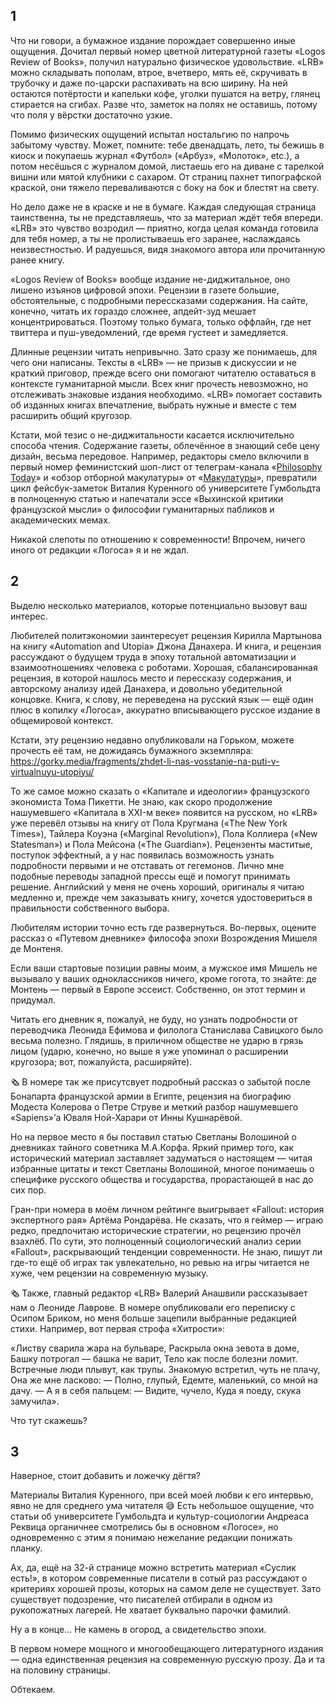 
## 1
Что ни говори, а бумажное издание порождает совершенно иные ощущения. Дочитал первый номер цветной литературной газеты «Logos Review of Books», получил натурально физическое удовольствие. «LRB» можно складывать пополам, втрое, вчетверо, мять её, скручивать в трубочку и даже по-царски распахивать на всю ширину. На ней остаются потёртости и капельки кофе, уголки пушатся на ветру, глянец стирается на сгибах. Разве что, заметок на полях не оставишь, потому что поля у вёрстки достаточно узкие.

Помимо физических ощущений испытал ностальгию по напрочь забытому чувству. Может, помните: тебе двенадцать, лето, ты бежишь в киоск и покупаешь журнал «Футбол» («Арбуз», «Молоток», etc.), а потом несёшься с журналом домой, листаешь его на диване с тарелкой вишни или мятой клубники с сахаром. От страниц пахнет типографской краской, они тяжело переваливаются с боку на бок и блестят на свету.

Но дело даже не в краске и не в бумаге. Каждая следующая страница таинственна, ты не представляешь, что за материал ждёт тебя впереди. «LRB» это чувство возродил — приятно, когда целая команда готовила для тебя номер, а ты не пролистываешь его заранее, наслаждаясь неизвестностью. И радуешься, видя знакомого автора или прочитанную ранее книгу.

«Logos Review of Books» вообще издание не-диджитальное, оно лишено изъянов цифровой эпохи. Рецензии в газете большие, обстоятельные, с подробными перессказами содержания. На сайте, конечно, читать их гораздо сложнее, апдейт-зуд мешает концентрироваться. Поэтому только бумага, только оффлайн, где нет твиттера и пуш-уведомлений, где время густеет и замедляется.

Длинные рецензии читать непривычно. Зато сразу же понимаешь, для чего они написаны. Тексты в «LRB» — не призыв к дискуссии и не краткий приговор, прежде всего они помогают читателю оставаться в контексте гуманитарной мысли. Всех книг прочесть невозможно, но отслеживать знаковые издания необходимо. «LRB» помогает составить об изданных книгах впечатление, выбрать нужные и вместе с тем расширить общий кругозор.

Кстати, мой тезис о не-диджитальности касается исключительно способа чтения. Содержание газеты, облечённое в знающий себе цену дизайн, весьма передовое. Например, редакторы смело включили в первый номер феминистский шоп-лист от телеграм-канала «[Philosophy Today][1]» и «обзор отборной макулатуры» от «[Макулатуры][2]», превратили цикл фейсбук-заметок Виталия Куренного об университете Гумбольдта в полноценную статью и напечатали эссе «Выхинской критики французской мысли» о философии гуманитарных пабликов и академических мемах.

Никакой слепоты по отношению к современности! Впрочем, ничего иного от редакции «Логоса» я и не ждал.

## 2
Выделю несколько материалов, которые потенциально вызовут ваш интерес.

Любителей политэкономии заинтересует рецензия Кирилла Мартынова на книгу «Automation and Utopia» Джона Данахера. И книга, и рецензия рассуждают о будущем труда в эпоху тотальной автоматизации и взаимоотношениях человека с роботами. Хорошая, сбалансированная рецензия, в которой нашлось место и перессказу содержания, и авторскому анализу идей Данахера, и довольно убедительной концовке. Книга, к слову, не переведена на русский язык — ещё один плюс в копилку «Логоса», аккуратно вписывающего русское издание в общемировой контекст.

Кстати, эту рецензию недавно опубликовали на Горьком, можете прочесть её там, не дожидаясь бумажного экземпляра: https://gorky.media/fragments/zhdet-li-nas-vosstanie-na-puti-v-virtualnuyu-utopiyu/

То же самое можно сказать о «Капитале и идеологии» французского экономиста Тома Пикетти. Не знаю, как скоро продолжение нашумевшего «Капитала в XXI-м веке» появится на русском, но «LRB» уже перевёл отзывы на книгу от Пола Кругмана («The New York Times»), Тайлера Коуэна («Marginal Revolution»), Пола Коллиера («New Statesman») и Пола Мейсона («The Guardian»). Рецензенты маститые, поступок эффектный, а у нас появилась возможность узнать подробности первыми и не отставать от гегемонов. Лично мне подобные переводы западной прессы ещё и помогут принимать решение. Английский у меня не очень хороший, оригиналы я читаю медленно и, прежде чем заказывать книгу, хочется удостовериться в правильности собственного выбора.

Любителям истории точно есть где развернуться. Во-первых, оцените рассказ о «Путевом дневнике» философа эпохи Возрождения Мишеля де Монтеня. 

Если ваши стартовые позиции равны моим, а мужское имя Мишель не вызывало у ваших одноклассников ничего, кроме гогота, то знайте: де Монтень — первый в Европе эссеист. Собственно, он этот термин и придумал. 

Читать его дневник я, пожалуй, не буду, но узнать подробности от переводчика Леонида Ефимова и филолога Станислава Савицкого было весьма полезно. Глядишь, в приличном обществе не ударю в грязь лицом (ударю, конечно, но выше я уже упоминал о расширении кругозора; вот, пожалуйста, расширяйте).

🗞️
В номере так же присутсвует подробный рассказ о забытой после Бонапарта французской армии в Египте, рецензия на биографию Модеста Колерова о Петре Струве и меткий разбор нашумевшего «Sapiens»’а Юваля Ной-Харари от Инны Кушнарёвой.

Но на первое место я бы поставил статью Светланы Волошиной о дневниках тайного советника М.А.Корфа. Яркий пример того, как исторический материал заставляет задуматься о настоящем — читая избранные цитаты и текст Светланы Волошиной, многое понимаешь о специфике русского общества и государства, прорастающей в нас до сих пор. 

Гран-при номера в моём личном рейтинге выигрывает «Fallout: история экспертного рая» Артёма Рондарёва. Не сказать, что я геймер — играю редко, предпочитаю исторические стратегии, но рецензию прочёл взахлёб. По сути, это полноценный социологический анализ серии «Fallout», раскрывающий тенденции современности. Не знаю, пишут ли где-то ещё об играх так увлекательно, но ревью на игры читается не хуже, чем рецензии на современную музыку.

🗞️
Также, главный редактор «LRB» Валерий Анашвили рассказывает нам о Леониде Лаврове. В номере опубликовали его переписку с Осипом Бриком, но меня больше зацепили выбранные редакцией стихи. Например, вот первая строфа «Хитрости»:

«Листву сварила жара на бульваре,
Раскрыла окна зевота в доме,
Башку потрогал — башка не варит,
Тело как после болезни ломит.
Встречные люди плывут, как трупы.
Знакомую встретил, чуть не плачу,
Она же мне ласково: — Полно, глупый,
Едемте, маленький, со мной на дачу. —
А я в себя пальцем: — Видите, чучело,
Куда я поеду, скука замучила».

Что тут скажешь?

## 3
Наверное, стоит добавить и ложечку дёгтя?

Материалы Виталия Куренного, при всей моей любви к его интервью, явно не для среднего ума читателя 😅 Есть небольшое ощущение, что статьи об университете Гумбольдта и культур-социологии Андреаса Реквица органичнее смотрелись бы в основном «Логосе», но одновременно с этим я понимаю нежелание редакции понижать планку.

Ах, да, ещё на 32-й странице можно встретить материал «Суслик есть!», в котором современные писатели в сотый раз рассуждают о критериях хорошей прозы, которых на самом деле не существует. Зато существует подозрение, что писателей отбирали в одном из рукопожатных лагерей. Не хватает буквально парочки фамилий.

Ну а в конце… Не камень в огород, а свидетельство эпохи.

В первом номере мощного и многообещающего литературного издания — одна единственная рецензия на современную русскую прозу. Да и та на половину страницы.

Обтекаем.

[1]:	http://t.me/Philosophytoday
[2]:	http://t.me/thrashbooks